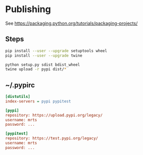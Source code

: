 # Publishing

See https://packaging.python.org/tutorials/packaging-projects/

## Steps

```sh
pip install --user --upgrade setuptools wheel
pip install --user --upgrade twine

python setup.py sdist bdist_wheel
twine upload -r pypi dist/*
```

## ~/.pypirc

```ini
[distutils]
index-servers = pypi pypitest

[pypi]
repository: https://upload.pypi.org/legacy/
username: mrts
password: ...

[pypitest]
repository: https://test.pypi.org/legacy/
username: mrts
password: ...
```
